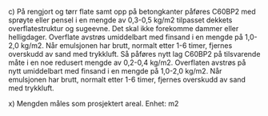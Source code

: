 c) På rengjort og tørr flate samt opp på betongkanter påføres C60BP2 med sprøyte eller pensel i en mengde av 0,3-0,5 kg/m2 tilpasset dekkets overflatestruktur og sugeevne. Det skal ikke forekomme dammer eller helligdager. Overflate avstrøs umiddelbart med finsand i en mengde på 1,0-2,0 kg/m2. Når emulsjonen har brutt, normalt etter 1-6 timer, fjernes overskudd av sand med trykkluft. Så påføres nytt lag C60BP2 på tilsvarende måte i en noe redusert mengde av 0,2-0,4 kg/m2. Overflaten avstrøs på nytt umiddelbart med finsand i en mengde på 1,0-2,0 kg/m2. Når emulsjonen har brutt, normalt etter 1-6 timer, fjernes overskudd av sand med trykkluft.

x) Mengden måles som prosjektert areal. Enhet: m2

